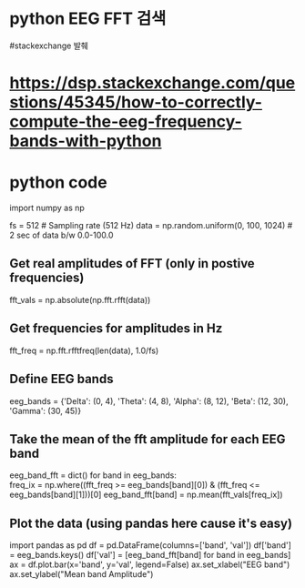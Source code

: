 # python EEG FFT 검색

#stackexchange 발췌
# https://dsp.stackexchange.com/questions/45345/how-to-correctly-compute-the-eeg-frequency-bands-with-python

# python code

import numpy as np

fs = 512                                # Sampling rate (512 Hz)
data = np.random.uniform(0, 100, 1024)  # 2 sec of data b/w 0.0-100.0

## Get real amplitudes of FFT (only in postive frequencies)
fft_vals = np.absolute(np.fft.rfft(data))

## Get frequencies for amplitudes in Hz
fft_freq = np.fft.rfftfreq(len(data), 1.0/fs)

## Define EEG bands
eeg_bands = {'Delta': (0, 4),
             'Theta': (4, 8),
             'Alpha': (8, 12),
             'Beta': (12, 30),
             'Gamma': (30, 45)}

## Take the mean of the fft amplitude for each EEG band
eeg_band_fft = dict()
for band in eeg_bands:  
    freq_ix = np.where((fft_freq >= eeg_bands[band][0]) & 
                       (fft_freq <= eeg_bands[band][1]))[0]
    eeg_band_fft[band] = np.mean(fft_vals[freq_ix])

## Plot the data (using pandas here cause it's easy)
import pandas as pd
df = pd.DataFrame(columns=['band', 'val'])
df['band'] = eeg_bands.keys()
df['val'] = [eeg_band_fft[band] for band in eeg_bands]
ax = df.plot.bar(x='band', y='val', legend=False)
ax.set_xlabel("EEG band")
ax.set_ylabel("Mean band Amplitude")